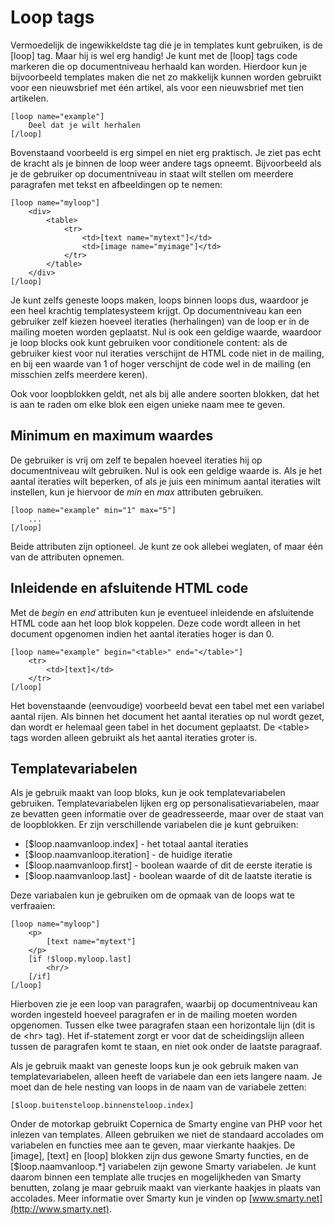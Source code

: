 # Loop tags

Vermoedelijk de ingewikkeldste tag die je in templates kunt gebruiken, is de
[loop] tag. Maar hij is wel erg handig! Je kunt met de [loop] tags code 
markeren die op documentniveau herhaald kan worden. Hierdoor kun je bijvoorbeeld
templates maken die net zo makkelijk kunnen worden gebruikt voor een nieuwsbrief 
met één artikel, als voor een nieuwsbrief met tien artikelen.

    [loop name="example"]
        Deel dat je wilt herhalen
    [/loop]

Bovenstaand voorbeeld is erg simpel en niet erg praktisch. Je ziet pas echt de
kracht als je binnen de loop weer andere tags opneemt. Bijvoorbeeld als je de 
gebruiker op documentniveau in staat wilt stellen om meerdere paragrafen met
tekst en afbeeldingen op te nemen:

    [loop name="myloop"]
        <div>
            <table>
                <tr>
                    <td>[text name="mytext"]</td>
                    <td>[image name="myimage"]</td>
                </tr>
            </table>
        </div>
    [/loop]
    
Je kunt zelfs geneste loops maken, loops binnen loops dus, waardoor je een 
heel krachtig templatesysteem krijgt. Op documentniveau kan een gebruiker zelf
kiezen hoeveel iteraties (herhalingen) van de loop er in de mailing moeten 
worden geplaatst. Nul is ook een geldige waarde, waardoor je loop blocks ook
kunt gebruiken voor conditionele content: als de gebruiker kiest voor nul
iteraties verschijnt de HTML code niet in de mailing, en bij een waarde van
1 of hoger verschijnt de code wel in de mailing (en misschien zelfs meerdere keren).

Ook voor loopblokken geldt, net als bij alle andere soorten blokken, dat het
is aan te raden om elke blok een eigen unieke naam mee te geven.


## Minimum en maximum waardes

De gebruiker is vrij om zelf te bepalen hoeveel iteraties hij op documentniveau
wilt gebruiken. Nul is ook een geldige waarde is. Als je het aantal iteraties
wilt beperken, of als je juis een minimum aantal iteraties wilt instellen, kun 
je hiervoor de *min* en *max* attributen gebruiken.

    [loop name="example" min="1" max="5"]
        ...
    [/loop]

Beide attributen zijn optioneel. Je kunt ze ook allebei weglaten, of maar één
van de attributen opnemen.


## Inleidende en afsluitende HTML code

Met de *begin* en *end* attributen kun je eventueel inleidende en afsluitende
HTML code aan het loop blok koppelen. Deze code wordt alleen in het document 
opgenomen indien het aantal iteraties hoger is dan 0.

    [loop name="example" begin="<table>" end="</table>"]
        <tr>
            <td>[text]</td>
        </tr>
    [/loop]
    
Het bovenstaande (eenvoudige) voorbeeld bevat een tabel met een variabel 
aantal rijen. Als binnen het document het aantal iteraties op nul wordt gezet,
dan wordt er helemaal geen tabel in het document geplaatst. De &lt;table&gt;
tags worden alleen gebruikt als het aantal iteraties groter is.
        

## Templatevariabelen

Als je gebruik maakt van loop bloks, kun je ook templatevariabelen gebruiken.
Templatevariabelen lijken erg op personalisatievariabelen, maar ze bevatten
geen informatie over de geadresseerde, maar over de staat van de loopblokken.
Er zijn verschillende variabelen die je kunt gebruiken:

* [$loop.naamvanloop.index] - het totaal aantal iteraties
* [$loop.naamvanloop.iteration] - de huidige iteratie
* [$loop.naamvanloop.first] - boolean waarde of dit de eerste iteratie is
* [$loop.naamvanloop.last] - boolean waarde of dit de laatste iteratie is

Deze variabalen kun je gebruiken om de opmaak van de loops wat te verfraaien:

    [loop name="myloop"]
        <p>
            [text name="mytext"]
        </p>
        [if !$loop.myloop.last]
            <hr/>
        [/if]
    [/loop]

Hierboven zie je een loop van paragrafen, waarbij op documentniveau kan worden 
ingesteld hoeveel paragrafen er in de mailing moeten worden opgenomen. Tussen
elke twee paragrafen staan een horizontale lijn (dit is de &lt;hr&gt; tag). Het
if-statement zorgt er voor dat de scheidingslijn alleen tussen de paragrafen
komt te staan, en niet ook onder de laatste paragraaf.

Als je gebruik maakt van geneste loops kun je ook gebruik maken van 
templatevariabelen, alleen heeft de variabele dan een iets langere naam. Je
moet dan de hele nesting van loops in de naam van de variabele zetten:

    [$loop.buitensteloop.binnensteloop.index]

Onder de motorkap gebruikt Copernica de Smarty engine van PHP voor het inlezen
van templates. Alleen gebruiken we niet de standaard accolades om variabelen
en functies mee aan te geven, maar vierkante haakjes. De [image], [text] en [loop]
blokken zijn dus gewone Smarty functies, en de [$loop.naamvanloop.*] variabelen
zijn gewone Smarty variabelen. Je kunt daarom binnen een template alle trucjes 
en mogelijkheden van Smarty benutten, zolang je maar gebruik maakt van vierkante
haakjes in plaats van accolades. Meer informatie over Smarty kun je vinden op
[www.smarty.net](http://www.smarty.net).

